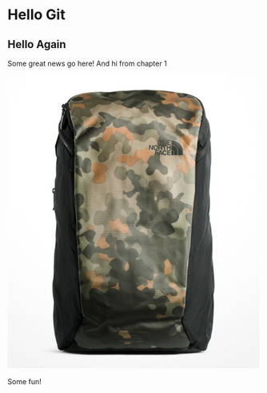 # Hello Git

## Hello Again

Some great news go here! And hi from chapter 1

![](./kaban.png)

Some fun!